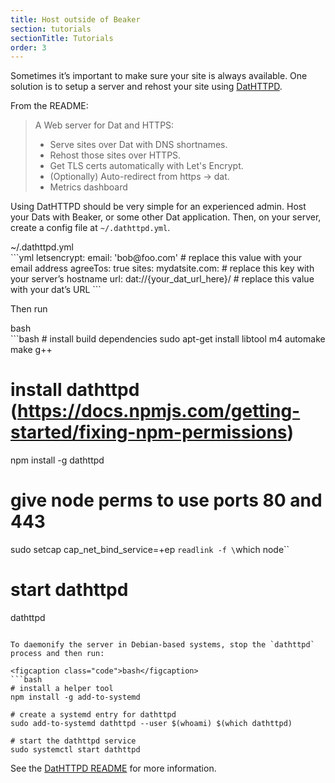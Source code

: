 ```yaml
---
title: Host outside of Beaker
section: tutorials
sectionTitle: Tutorials
order: 3
---
```


Sometimes it’s important to make sure your site is always available. One solution is to setup a server and rehost your site using [DatHTTPD](https://github.com/beakerbrowser/dathttpd).

From the README:

> A Web server for Dat and HTTPS:
>
> - Serve sites over Dat with DNS shortnames.
> - Rehost those sites over HTTPS.
> - Get TLS certs automatically with Let's Encrypt.
> - (Optionally) Auto-redirect from https -> dat.
> - Metrics dashboard

Using DatHTTPD should be very simple for an experienced admin. Host your Dats with Beaker, or some other Dat application. Then, on your server, create a config file at `~/.dathttpd.yml`.

<figcaption class="code">~/.dathttpd.yml</figcaption>
```yml
letsencrypt:
  email: 'bob@foo.com' # replace this value with your email address
  agreeTos: true
sites:
  mydatsite.com: # replace this key with your server’s hostname
    url: dat://{your_dat_url_here}/ # replace this value with your dat’s URL
```

Then run

<figcaption class="code">bash</figcaption>
```bash
# install build dependencies
sudo apt-get install libtool m4 automake make g++

# install dathttpd (https://docs.npmjs.com/getting-started/fixing-npm-permissions)

npm install -g dathttpd

# give node perms to use ports 80 and 443

sudo setcap cap_net_bind_service=+ep `readlink -f \`which node\``

# start dathttpd

dathttpd

````

To daemonify the server in Debian-based systems, stop the `dathttpd` process and then run:

<figcaption class="code">bash</figcaption>
```bash
# install a helper tool
npm install -g add-to-systemd

# create a systemd entry for dathttpd
sudo add-to-systemd dathttpd --user $(whoami) $(which dathttpd)

# start the dathttpd service
sudo systemctl start dathttpd
````

See the [DatHTTPD README](https://github.com/beakerbrowser/dathttpd) for more information.
